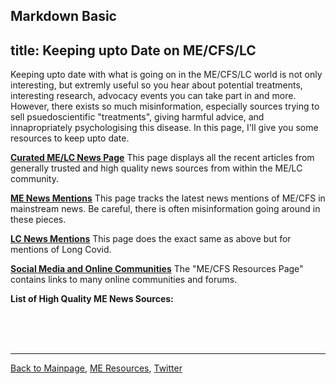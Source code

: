 Markdown Basic
---
title: Keeping upto Date on ME/CFS/LC
---

Keeping upto date with what is going on in the ME/CFS/LC world is not only interesting, but extremly useful so you hear about potential treatments, interesting research, advocacy events you can take part in and more. However, there exists so much misinformation, especially sources trying to sell psuedoscientific "treatments", giving harmful advice, and innapropriately psychologising this disease. In this page, I'll give you some resources to keep upto date.

**[Curated ME/LC News Page](https://me-cfs.github.io/news/)**
This page displays all the recent articles from generally trusted and high quality news sources from within the ME/LC community.

**[ME News Mentions](https://me-cfs.github.io/news/me-mentions.html)**
This page tracks the latest news mentions of ME/CFS in mainstream news. Be careful, there is often misinformation going around in these pieces.

**[LC News Mentions](https://me-cfs.github.io/news/lc-mentions.html)**
This page does the exact same as above but for mentions of Long Covid.

**[Social Media and Online Communities](https://me-cfs.github.io/useful-resources.html)**
The "ME/CFS Resources Page" contains links to many online communities and forums.

**List of High Quality ME News Sources:**


<br/><br/><br/>

---

[Back to Mainpage](https://me-cfs.github.io), [ME Resources](https://me-cfs.github.io/useful-resources.html), [Twitter](https://twitter.com/yann_mecfs)
